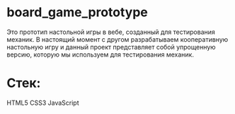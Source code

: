 # board_game_prototype
Это прототип настольной игры в вебе, созданный для тестирования механик.
В настоящий момент с другом разрабатываем кооперативную настольную игру и данный проект представляет собой упрощенную версию, которую мы используем для тестирования механик.

# Стек:
HTML5
CSS3
JavaScript
